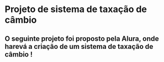 # Projeto de sistema de taxação de câmbio

## O seguinte projeto foi proposto pela Alura, onde harevá a criação de um sistema de taxação de câmbio !
